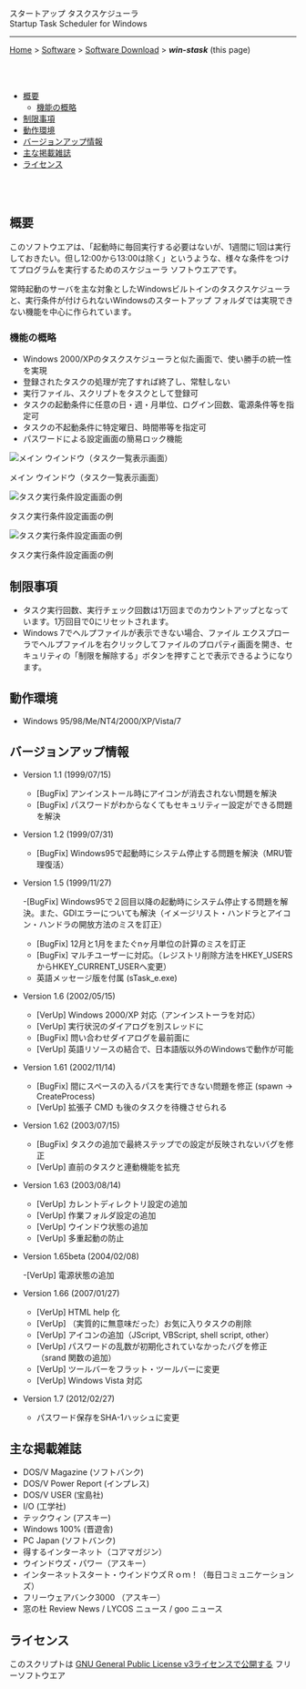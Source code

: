 スタートアップ タスクスケジューラ<br/>
Startup Task Scheduler for Windows

---
[Home](https://oasis3855.github.io/webpage/) > [Software](https://oasis3855.github.io/webpage/software/index.html) > [Software Download](https://oasis3855.github.io/webpage/software/software-download.html) > ***win-stask*** (this page)

<br />
<br />

- [概要](#概要)
  - [機能の概略](#機能の概略)
- [制限事項](#制限事項)
- [動作環境](#動作環境)
- [バージョンアップ情報](#バージョンアップ情報)
- [主な掲載雑誌](#主な掲載雑誌)
- [ライセンス](#ライセンス)

<br />
<br />

## 概要

このソフトウエアは、「起動時に毎回実行する必要はないが、1週間に1回は実行しておきたい。但し12:00から13:00は除く」というような、様々な条件をつけてプログラムを実行するためのスケジューラ ソフトウエアです。

常時起動のサーバを主な対象としたWindowsビルトインのタスクスケジューラと、実行条件が付けられないWindowsのスタートアップ フォルダでは実現できない機能を中心に作られています。 

### 機能の概略

- Windows 2000/XPのタスクスケジューラと似た画面で、使い勝手の統一性を実現
- 登録されたタスクの処理が完了すれば終了し、常駐しない
- 実行ファイル、スクリプトをタスクとして登録可
- タスクの起動条件に任意の日・週・月単位、ログイン回数、電源条件等を指定可
- タスクの不起動条件に特定曜日、時間帯等を指定可
- パスワードによる設定画面の簡易ロック機能 

![メイン ウインドウ（タスク一覧表示画面）](readme_pics/soft-stask-mainwnd.png)

メイン ウインドウ（タスク一覧表示画面） 

![タスク実行条件設定画面の例](readme_pics/soft-stask-dlg-conf-2.png)

タスク実行条件設定画面の例 

![タスク実行条件設定画面の例](readme_pics/soft-stask-dlg-conf-3.png)

タスク実行条件設定画面の例 

## 制限事項 

- タスク実行回数、実行チェック回数は1万回までのカウントアップとなっています。1万回目で0にリセットされます。
- Windows 7でヘルプファイルが表示できない場合、ファイル エクスプローラでヘルプファイルを右クリックしてファイルのプロパティ画面を開き、セキュリティの「制限を解除する」ボタンを押すことで表示できるようになります。 

## 動作環境

- Windows 95/98/Me/NT4/2000/XP/Vista/7 

##  バージョンアップ情報

- Version 1.1 (1999/07/15)

  - [BugFix] アンインストール時にアイコンが消去されない問題を解決 
  - [BugFix] パスワードがわからなくてもセキュリティー設定ができる問題を解決 

- Version 1.2 (1999/07/31)

  - [BugFix] Windows95で起動時にシステム停止する問題を解決（MRU管理復活） 

- Version 1.5 (1999/11/27)

  -[BugFix] Windows95で２回目以降の起動時にシステム停止する問題を解決。また、GDIエラーについても解決（イメージリスト・ハンドラとアイコン・ハンドラの開放方法のミスを訂正） 
  - [BugFix] 12月と1月をまたぐnヶ月単位の計算のミスを訂正 
  - [BugFix] マルチユーザーに対応。（レジストリ削除方法をHKEY_USERSからHKEY_CURRENT_USERへ変更） 
  - 英語メッセージ版を付属 (sTask_e.exe) 

- Version 1.6 (2002/05/15)

  - [VerUp] Windows 2000/XP 対応（アンインストーラを対応） 
  - [VerUp] 実行状況のダイアログを別スレッドに 
  - [BugFix] 問い合わせダイアログを最前面に 
  - [VerUp] 英語リソースの結合で、日本語版以外のWindowsで動作が可能 

- Version 1.61 (2002/11/14)

  - [BugFix] 間にスペースの入るパスを実行できない問題を修正 (spawn → CreateProcess) 
  - [VerUp] 拡張子 CMD も後のタスクを待機させられる 

- Version 1.62 (2003/07/15)

  - [BugFix] タスクの追加で最終ステップでの設定が反映されないバグを修正 
  - [VerUp] 直前のタスクと連動機能を拡充 

- Version 1.63 (2003/08/14)

  - [VerUp] カレントディレクトリ設定の追加 
  - [VerUp] 作業フォルダ設定の追加 
  - [VerUp] ウインドウ状態の追加 
  - [VerUp] 多重起動の防止 

- Version 1.65beta (2004/02/08)

  -[VerUp] 電源状態の追加 

- Version 1.66 (2007/01/27)

  - [VerUp] HTML help 化 
  - [VerUp] （実質的に無意味だった）お気に入りタスクの削除 
  - [VerUp] アイコンの追加（JScript, VBScript, shell script, other） 
  - [VerUp] パスワードの乱数が初期化されていなかったバグを修正（srand 関数の追加） 
  - [VerUp] ツールバーをフラット・ツールバーに変更 
  - [VerUp] Windows Vista 対応 

- Version 1.7 (2012/02/27)

  - パスワード保存をSHA-1ハッシュに変更 

## 主な掲載雑誌 

-  DOS/V Magazine (ソフトバンク) 
-  DOS/V Power Report (インプレス) 
-  DOS/V USER (宝島社) 
-  I/O (工学社) 
-  テックウィン (アスキー) 
-  Windows 100% (晋遊舎) 
-  PC Japan (ソフトバンク) 
-  得するインターネット（コアマガジン） 
-  ウインドウズ・パワー（アスキー） 
-  インターネットスタート・ウインドウズＲｏｍ！（毎日コミュニケーションズ） 
-  フリーウェアバンク3000 （アスキー） 
-  窓の杜 Review News / LYCOS ニュース / goo ニュース 

## ライセンス

このスクリプトは [GNU General Public License v3ライセンスで公開する](https://gpl.mhatta.org/gpl.ja.html) フリーソフトウエア
